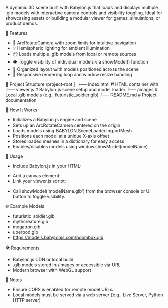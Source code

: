 A dynamic 3D scene built with Babylon.js that loads and displays multiple .glb models with interactive camera 
controls and visibility toggling. Ideal for showcasing assets or building a modular viewer for games, simulations, 
or product demos.

🚀 Features
- 🎥 ArcRotateCamera with zoom limits for intuitive navigation
- 💡 Hemispheric lighting for ambient illumination
- 📦 Loads multiple .glb models from local or remote sources
- 👁️ Toggle visibility of individual models via showModel() function
- 📐 Organized layout with models positioned across the scene
- 🔄 Responsive rendering loop and window resize handling
  
📁 Project Structure
/project-root
│
├── index.html          # HTML container with <canvas id="renderCanvas">
├── viewer.js           # Babylon.js scene setup and model loader
├── /images             # Local .glb models (e.g., futuristic_soldier.glb)
└── README.md           # Project documentation


🧠 How It Works
- Initializes a Babylon.js engine and scene
- Sets up an ArcRotateCamera centered on the origin
- Loads models using BABYLON.SceneLoader.ImportMesh
- Positions each model at a unique X-axis offset
- Stores loaded meshes in a dictionary for easy access
- Enables/disables models using window.showModel(modelName)
  
🧪 Usage
- Include Babylon.js in your HTML:
<script src="https://cdn.babylonjs.com/babylon.js"></script>
- Add a canvas element:
<canvas id="renderCanvas"></canvas>
- Link your viewer.js script:
<script src="viewer.js"></script>
- Call showModel('modelName.glb') from the browser console or UI button to toggle visibility.
  
🌐 Example Models
- futuristic_soldier.glb
- mythcreature.glb
- megatron.glb
- uberpod.glb
- https://models.babylonjs.com/boombox.glb
  
🛠️ Requirements
- Babylon.js CDN or local build
- .glb models stored in /images or accessible via URL
- Modern browser with WebGL support
  
📌 Notes
- Ensure CORS is enabled for remote model URLs
- Local models must be served via a web server (e.g., Live Server, Python HTTP server)
